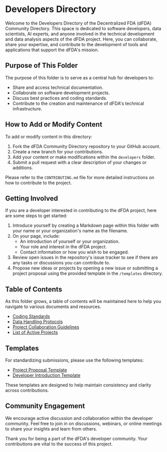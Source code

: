 # Developers Directory

Welcome to the Developers Directory of the Decentralized FDA (dFDA) Community Directory. This space is dedicated to software developers, data scientists, AI experts, and anyone involved in the technical development and data analysis aspects of the dFDA project. Here, you can collaborate, share your expertise, and contribute to the development of tools and applications that support the dFDA's mission.

## Purpose of This Folder

The purpose of this folder is to serve as a central hub for developers to:

- Share and access technical documentation.
- Collaborate on software development projects.
- Discuss best practices and coding standards.
- Contribute to the creation and maintenance of dFDA's technical infrastructure.

## How to Add or Modify Content

To add or modify content in this directory:

1. Fork the dFDA Community Directory repository to your GitHub account.
2. Create a new branch for your contributions.
3. Add your content or make modifications within the `developers` folder.
4. Submit a pull request with a clear description of your changes or additions.

Please refer to the `CONTRIBUTING.md` file for more detailed instructions on how to contribute to the project.

## Getting Involved

If you are a developer interested in contributing to the dFDA project, here are some steps to get started:

1. Introduce yourself by creating a Markdown page within this folder with your name or your organization's name as the filename.
2. On your page, include:
   - An introduction of yourself or your organization.
   - Your role and interest in the dFDA project.
   - Contact information or how you wish to be engaged.
3. Review open issues in the repository's issue tracker to see if there are any tasks or discussions you can contribute to.
4. Propose new ideas or projects by opening a new issue or submitting a project proposal using the provided template in the `/templates` directory.

## Table of Contents

As this folder grows, a table of contents will be maintained here to help you navigate to various documents and resources.

- [Coding Standards](coding_standards.md)
- [Data Handling Protocols](data_handling_protocols.md)
- [Project Collaboration Guidelines](project_collaboration_guidelines.md)
- [List of Active Projects](active_projects.md)

## Templates

For standardizing submissions, please use the following templates:

- [Project Proposal Template](../templates/project_proposal.md)
- [Developer Introduction Template](../templates/developer_introduction.md)

These templates are designed to help maintain consistency and clarity across contributions.

## Community Engagement

We encourage active discussion and collaboration within the developer community. Feel free to join in on discussions, webinars, or online meetings to share your insights and learn from others.

Thank you for being a part of the dFDA's developer community. Your contributions are vital to the success of this project.

